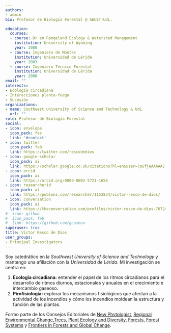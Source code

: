```yaml
---
authors:
- admin
bio: Profesor de Biología Forestal @ SWUST-UdL. 

education:
  courses:
  - course: Dr en Rangeland Ecology & Watershed Management
    institution: University of Wyoming
    year: 2008
  - course: Ingeniero de Montes
    institution: Universidad de Lérida
    year: 2003
  - course: Ingeniero Técnico Forestal
    institution: Universidad de Lérida
    year: 2000
email: ""
interests:
- Ecología circadiana
- Interacciones planta-fuego
- Sucesión 
organizations:
- name: Southwest University of Science and Technology & UdL
  url: ""
role: Profesor de Biología Forestal
social:
- icon: envelope
  icon_pack: fas
  link: '#contact'
- icon: twitter
  icon_pack: fab
  link: https://twitter.com/rescodedios
- icon: google-scholar
  icon_pack: ai
  link: https://scholar.google.co.uk/citations?hl=en&user=7pGfjeAAAAAJ
- icon: orcid
  icon_pack: ai
  link: https://orcid.org/0000-0002-5721-1656
- icon: researcherid
  icon_pack: ai
  link: https://publons.com/researcher/1153834/victor-resco-de-dios/
- icon: conversation
  icon_pack: ai
  link: https://theconversation.com/profiles/victor-resco-de-dios-767249/articles
#- icon: github
#  icon_pack: fab
#  link: https://github.com/gcushen
superuser: true
title: Víctor Resco de Dios
user_groups:
- Principal Investigators
---
```


Soy catedrático en la _Southwest University of Science and Technology_ y mantengo una afiliación con la _Universidad de Lérida_. Mi investigación se centra en: 

1) **Ecología circadiana:** entender el papel de los ritmos circadianos para el desarrollo de ritmos diurnos, estacionales y anuales en el crecimiento e intercambio gaseoso. 
2) **Pirofisiología:** explorar los mecanismos fisiológicos que afectan a la actividad de los incendios y cómo los incendios moldean la estructura y función de las plantas. 

Formo parte de los Consejos Editoriales de [New Phytologist](https://nph.onlinelibrary.wiley.com/journal/14698137), [Regional Environmental Change](https://www.springer.com/journal/10113),[Trees](https://www.springer.com/journal/468), [Plant Ecology and Diversity](https://www.tandfonline.com/loi/tped20), [Forests](https://www.mdpi.com/journal/forests), [Forest Systems](http://revistas.inia.es/index.php/fs) y [Frontiers in Forests and Global Change](https://www.frontiersin.org/journals/forests-and-global-change). 
